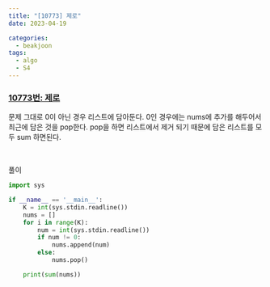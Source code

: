 ```yaml
---
title: "[10773] 제로"
date: 2023-04-19

categories:
  - beakjoon
tags:
  - algo
  - S4
---
```


### [10773번: 제로](https://www.acmicpc.net/problem/10773)


문제 그대로 0이 아닌 경우 리스트에 담아둔다. 0인 경우에는 nums에 추가를 해두어서 최근에 담은 것을 pop한다. pop을 하면 리스트에서 제거 되기 때문에 담은 리스트를 모두 sum 하면된다.

<br>

풀이
    
```python
import sys

if __name__ == '__main__':
    K = int(sys.stdin.readline())
    nums = []
    for i in range(K):
        num = int(sys.stdin.readline())
        if num != 0:
            nums.append(num)
        else:
            nums.pop()

    print(sum(nums))
```

<br><br>
